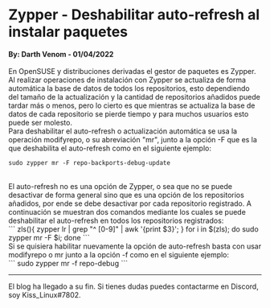 # Zypper - Deshabilitar auto-refresh al instalar paquetes
<b>By: Darth Venom - 01/04/2022</b>
<br>
<br>
En OpenSUSE y distribuciones derivadas el gestor de paquetes es Zypper. Al realizar operaciones de instalación con Zypper se actualiza de forma automática la base de datos de todos los repositorios, esto dependiendo del tamaño de la actualización y la cantidad de repositorios añadidos puede tardar más o menos, pero lo cierto es que mientras se actualiza la base de datos de cada repositorio se pierde tiempo y para muchos usuarios esto puede ser molesto.
<br>
Para deshabilitar el auto-refresh o actualización automática se usa la operación modifyrepo, o su abreviación "mr", junto a la opción -F que es la que deshabilita el auto-refresh como en el siguiente ejemplo:
<br>
```
sudo zypper mr -F repo-backports-debug-update
```
<br>
El auto-refresh no es una opción de Zypper, o sea que no se puede desactivar de forma general sino que es una opción de los repositorios añadidos, por ende se debe desactivar por cada repositorio registrado. A continuación se muestran dos comandos mediante los cuales se puede deshabilitar el auto-refresh en todos los repositorios registrados:
<br>
```
zls(){ zypper lr | grep "^ [0-9]" | awk '{print $3}'; }
for i in $(zls); do sudo zypper mr -F $i; done
```
<br>
Si se quisiera habilitar nuevamente la opción de auto-refresh basta con usar modifyrepo o mr junto a la opción -f como en el siguiente ejemplo:
<br>
```
sudo zypper mr -f repo-debug
```
<br>
<hr>
El blog ha llegado a su fin. Si tienes dudas puedes contactarme en Discord, soy Kiss_Linux#7802.
